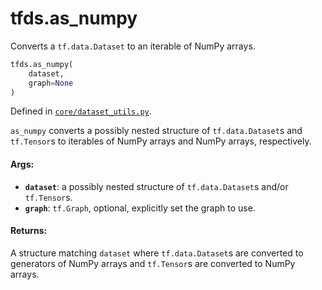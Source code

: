 <div itemscope itemtype="http://developers.google.com/ReferenceObject">
<meta itemprop="name" content="tfds.as_numpy" />
<meta itemprop="path" content="Stable" />
</div>

# tfds.as_numpy

Converts a `tf.data.Dataset` to an iterable of NumPy arrays.

``` python
tfds.as_numpy(
    dataset,
    graph=None
)
```



Defined in [`core/dataset_utils.py`](https://github.com/tensorflow/datasets/tree/master/tensorflow_datasets/core/dataset_utils.py).

<!-- Placeholder for "Used in" -->

`as_numpy` converts a possibly nested structure of `tf.data.Dataset`s
and `tf.Tensor`s to iterables of NumPy arrays and NumPy arrays, respectively.

#### Args:

*   <b>`dataset`</b>: a possibly nested structure of `tf.data.Dataset`s and/or
    `tf.Tensor`s.
*   <b>`graph`</b>: `tf.Graph`, optional, explicitly set the graph to use.

#### Returns:

A structure matching `dataset` where `tf.data.Dataset`s are converted to
generators of NumPy arrays and `tf.Tensor`s are converted to NumPy arrays.
